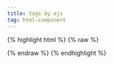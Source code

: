 ```yaml
---
title: tags by ejs
tag: html-component
---
```


{% highlight html %}
{% raw %}

<script type="text/javascript" >
(function() {

	var data = {
		posts: [
  {% assign comma = false %}
  {% for post in site.blog %}
  {% unless post.hidden == true %}
    {% if comma %},{% endif %}
    {% assign comma = true %}
    {
      "title": "{{ post.title | escape_once  }}"
    }
  {% endunless %}
  {% endfor %}
]
	};

	$("#containerEJS").html("tplEJS", data);

})();
     </script>
     
{% endraw %}
{% endhighlight %}